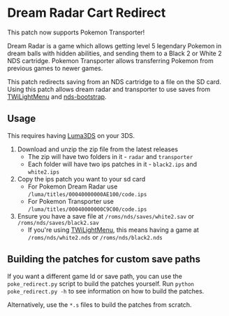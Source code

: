 # Dream Radar Cart Redirect

This patch now supports Pokemon Transporter!

Dream Radar is a game which allows getting level 5 legendary Pokemon in dream balls with hidden abilities, and sending them to a Black 2 or White 2 NDS cartridge. Pokemon Transporter allows transferring Pokemon from previous games to newer games.

This patch redirects saving from an NDS cartridge to a file on the SD card. Using this patch allows dream radar and transporter to use saves from [TWiLightMenu](https://github.com/DS-Homebrew/TWiLightMenu) and [nds-bootstrap](https://github.com/ahezard/nds-bootstrap).

## Usage

This requires having [Luma3DS](https://github.com/AuroraWright/Luma3DS) on your 3DS.

1. Download and unzip the zip file from the latest releases
   - The zip will have two folders in it - `radar` and `transporter`
   - Each folder will have two ips patches in it - `black2.ips` and `white2.ips`
2. Copy the ips patch you want to your sd card
   - For Pokemon Dream Radar use `/luma/titles/00040000000AE100/code.ips`
   - For Pokemon Transporter use `/luma/titles/00040000000C9C00/code.ips`
3. Ensure you have a save file at `/roms/nds/saves/white2.sav` or `/roms/nds/saves/black2.sav`
   - If you're using [TWiLightMenu](https://github.com/DS-Homebrew/TWiLightMenu), this means having a game at `/roms/nds/white2.nds` or `/roms/nds/black2.nds`

## Building the patches for custom save paths

If you want a different game Id or save path, you can use the `poke_redirect.py` script to build the patches yourself. Run `python poke_redirect.py -h` to see information on how to build the patches.

Alternatively, use the `*.s` files to build the patches from scratch.
